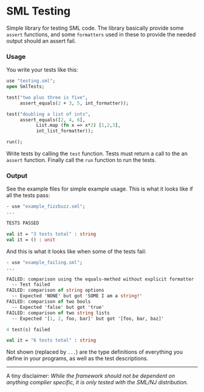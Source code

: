 SML Testing
===========

Simple library for testing SML code. 
The library basically provide some `assert` functions, and some `formatters` used in these to provide the needed output should an assert fail.

### Usage

You write your tests like this:

```sml
use "testing.sml";
open SmlTests;

test("two plus three is five",
     assert_equals(2 + 3, 5, int_formatter));

test("doubling a list of ints",
     assert_equals([2, 4, 6],
		   List.map (fn x => x*2) [1,2,3],
		   int_list_formatter));

run();
```

Write tests by calling the `test` function. 
Tests must return a call to the an `assert` function. 
Finally call the `run` function to run the tests.

### Output

See the example files for simple example usage.
This is what it looks like if all the tests pass:

```sml
- use "example_fizzbuzz.sml";
... 

TESTS PASSED

val it = "3 tests total" : string
val it = () : unit
```

And this is what it looks like when some of the tests fail:

```sml
- use "example_failing.sml";
...

FAILED: comparison using the equals-method without explicit formatter
  -- Test failed
FAILED: comparison of string options
  -- Expected 'NONE' but got 'SOME I am a string!'
FAILED: comparison of two bools
  -- Expected 'false' but got 'true'
FAILED: comparison of two string lists
  -- Expected '[1, 2, foo, bar]' but got '[foo, bar, baz]'

4 test(s) failed

val it = "6 tests total" : string
```

Not shown (replaced by `...`) are the type definitions of everything you define in your programs, as well as the test descriptions.

----

A tiny disclaimer: *While the framework should not be dependent on anything complier specific, it is only tested with the SML/NJ distribution.*
